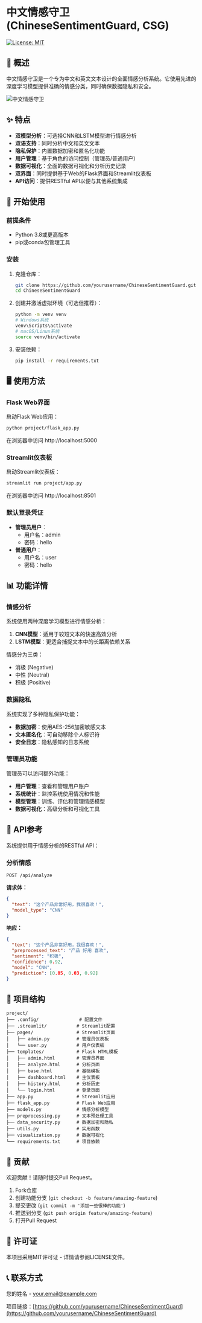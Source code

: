 # 中文情感守卫 (ChineseSentimentGuard, CSG)

[![License: MIT](https://img.shields.io/badge/License-MIT-yellow.svg)](https://opensource.org/licenses/MIT)

## 🌟 概述

中文情感守卫是一个专为中文和英文文本设计的全面情感分析系统。它使用先进的深度学习模型提供准确的情感分类，同时确保数据隐私和安全。

![中文情感守卫](project/generated-icon.png)

## ✨ 特点

- **双模型分析**：可选择CNN和LSTM模型进行情感分析
- **双语支持**：同时分析中文和英文文本
- **隐私保护**：内置数据加密和匿名化功能
- **用户管理**：基于角色的访问控制（管理员/普通用户）
- **数据可视化**：全面的数据可视化和分析历史记录
- **双界面**：同时提供基于Web的Flask界面和Streamlit仪表板
- **API访问**：提供RESTful API以便与其他系统集成

## 🚀 开始使用

### 前提条件

- Python 3.8或更高版本
- pip或conda包管理工具

### 安装

1. 克隆仓库：
   ```bash
   git clone https://github.com/yourusername/ChineseSentimentGuard.git
   cd ChineseSentimentGuard
   ```

2. 创建并激活虚拟环境（可选但推荐）：
   ```bash
   python -m venv venv
   # Windows系统
   venv\Scripts\activate
   # macOS/Linux系统
   source venv/bin/activate
   ```

3. 安装依赖：
   ```bash
   pip install -r requirements.txt
   ```

## 🖥️ 使用方法

### Flask Web界面

启动Flask Web应用：

```bash
python project/flask_app.py
```

在浏览器中访问 http://localhost:5000

### Streamlit仪表板

启动Streamlit仪表板：

```bash
streamlit run project/app.py
```

在浏览器中访问 http://localhost:8501

### 默认登录凭证

- **管理员用户**：
  - 用户名：admin
  - 密码：hello
- **普通用户**：
  - 用户名：user
  - 密码：hello

## 📊 功能详情

### 情感分析

系统使用两种深度学习模型进行情感分析：

1. **CNN模型**：适用于较短文本的快速高效分析
2. **LSTM模型**：更适合捕捉文本中的长距离依赖关系

情感分为三类：
- 消极 (Negative)
- 中性 (Neutral)
- 积极 (Positive)

### 数据隐私

系统实现了多种隐私保护功能：

- **数据加密**：使用AES-256加密敏感文本
- **文本匿名化**：可自动移除个人标识符
- **安全日志**：隐私感知的日志系统

### 管理员功能

管理员可以访问额外功能：

- **用户管理**：查看和管理用户账户
- **系统统计**：监控系统使用情况和性能
- **模型管理**：训练、评估和管理情感模型
- **数据可视化**：高级分析和可视化工具

## 🔧 API参考

系统提供用于情感分析的RESTful API：

### 分析情感

```
POST /api/analyze
```

**请求体：**
```json
{
  "text": "这个产品非常好用，我很喜欢！",
  "model_type": "CNN"
}
```

**响应：**
```json
{
  "text": "这个产品非常好用，我很喜欢！",
  "preprocessed_text": "产品 好用 喜欢",
  "sentiment": "积极",
  "confidence": 0.92,
  "model": "CNN",
  "prediction": [0.05, 0.03, 0.92]
}
```

## 📁 项目结构

```
project/
├── .config/               # 配置文件
├── .streamlit/           # Streamlit配置
├── pages/                # Streamlit页面
│   ├── admin.py          # 管理员仪表板
│   └── user.py           # 用户仪表板
├── templates/            # Flask HTML模板
│   ├── admin.html        # 管理员界面
│   ├── analyze.html      # 分析页面
│   ├── base.html         # 基础模板
│   ├── dashboard.html    # 主仪表板
│   ├── history.html      # 分析历史
│   └── login.html        # 登录页面
├── app.py                # Streamlit应用
├── flask_app.py          # Flask Web应用
├── models.py             # 情感分析模型
├── preprocessing.py      # 文本预处理工具
├── data_security.py      # 数据加密和隐私
├── utils.py              # 实用函数
├── visualization.py      # 数据可视化
└── requirements.txt      # 项目依赖
```

## 🤝 贡献

欢迎贡献！请随时提交Pull Request。

1. Fork仓库
2. 创建功能分支 (`git checkout -b feature/amazing-feature`)
3. 提交更改 (`git commit -m '添加一些很棒的功能'`)
4. 推送到分支 (`git push origin feature/amazing-feature`)
5. 打开Pull Request

## 📄 许可证

本项目采用MIT许可证 - 详情请参阅LICENSE文件。

## 📞 联系方式

您的姓名 - your.email@example.com

项目链接：[https://github.com/yourusername/ChineseSentimentGuard](https://github.com/yourusername/ChineseSentimentGuard)
